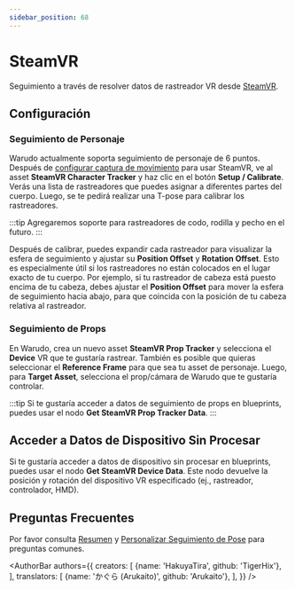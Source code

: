 ```yaml
---
sidebar_position: 68
---
```


# SteamVR

Seguimiento a través de resolver datos de rastreador VR desde [SteamVR](https://store.steampowered.com/app/250820/SteamVR/).

## Configuración

### Seguimiento de Personaje

Warudo actualmente soporta seguimiento de personaje de 6 puntos. Después de [configurar captura de movimiento](body-tracking) para usar SteamVR, ve al asset **SteamVR Character Tracker** y haz clic en el botón **Setup / Calibrate**. Verás una lista de rastreadores que puedes asignar a diferentes partes del cuerpo. Luego, se te pedirá realizar una T-pose para calibrar los rastreadores.

:::tip
Agregaremos soporte para rastreadores de codo, rodilla y pecho en el futuro.
:::

Después de calibrar, puedes expandir cada rastreador para visualizar la esfera de seguimiento y ajustar su **Position Offset** y **Rotation Offset**. Esto es especialmente útil si los rastreadores no están colocados en el lugar exacto de tu cuerpo. Por ejemplo, si tu rastreador de cabeza está puesto encima de tu cabeza, debes ajustar el **Position Offset** para mover la esfera de seguimiento hacia abajo, para que coincida con la posición de tu cabeza relativa al rastreador.

### Seguimiento de Props

En Warudo, crea un nuevo asset **SteamVR Prop Tracker** y selecciona el **Device** VR que te gustaría rastrear. También es posible que quieras seleccionar el **Reference Frame** para que sea tu asset de personaje. Luego, para **Target Asset**, selecciona el prop/cámara de Warudo que te gustaría controlar.

:::tip
Si te gustaría acceder a datos de seguimiento de props en blueprints, puedes usar el nodo **Get SteamVR Prop Tracker Data**.
:::

## Acceder a Datos de Dispositivo Sin Procesar

Si te gustaría acceder a datos de dispositivo sin procesar en blueprints, puedes usar el nodo **Get SteamVR Device Data**. Este nodo devuelve la posición y rotación del dispositivo VR especificado (ej., rastreador, controlador, HMD).

## Preguntas Frecuentes

Por favor consulta [Resumen](overview#FAQ) y [Personalizar Seguimiento de Pose](body-tracking#FAQ) para preguntas comunes.

<AuthorBar authors={{
  creators: [
    {name: 'HakuyaTira', github: 'TigerHix'},
  ],
  translators: [
    {name: 'かぐら (Arukaito)', github: 'Arukaito'},
  ],
}} />
